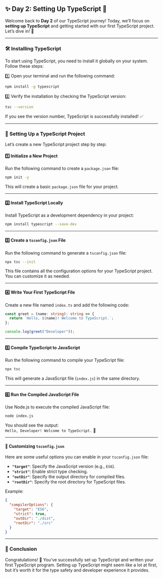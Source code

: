 ## ✨ Day 2: Setting Up TypeScript 🚀

Welcome back to **Day 2** of our TypeScript journey! Today, we’ll focus on **setting up TypeScript** and getting started with our first TypeScript project. Let’s dive in! 🎉

---

### 🛠️ Installing TypeScript

To start using TypeScript, you need to install it globally on your system. Follow these steps:

1️⃣ Open your terminal and run the following command:

```bash
npm install -g typescript
```

2️⃣ Verify the installation by checking the TypeScript version:

```bash
tsc --version
```

If you see the version number, TypeScript is successfully installed! ✅

---

### 📂 Setting Up a TypeScript Project

Let’s create a new TypeScript project step by step:

#### 1️⃣ Initialize a New Project

Run the following command to create a `package.json` file:

```bash
npm init -y
```

This will create a basic `package.json` file for your project.

---

#### 2️⃣ Install TypeScript Locally

Install TypeScript as a development dependency in your project:

```bash
npm install typescript --save-dev
```

---

#### 3️⃣ Create a `tsconfig.json` File

Run the following command to generate a `tsconfig.json` file:

```bash
npx tsc --init
```

This file contains all the configuration options for your TypeScript project. You can customize it as needed.

---

#### 4️⃣ Write Your First TypeScript File

Create a new file named `index.ts` and add the following code:

```typescript
const greet = (name: string): string => {
  return `Hello, ${name}! Welcome to TypeScript.`;
};

console.log(greet("Developer"));
```

---

#### 5️⃣ Compile TypeScript to JavaScript

Run the following command to compile your TypeScript file:

```bash
npx tsc
```

This will generate a JavaScript file (`index.js`) in the same directory.

---

#### 6️⃣ Run the Compiled JavaScript File

Use Node.js to execute the compiled JavaScript file:

```bash
node index.js
```

You should see the output:  
`Hello, Developer! Welcome to TypeScript.` 🎉

---

#### 🔧 Customizing `tsconfig.json`

Here are some useful options you can enable in your `tsconfig.json` file:

- **`"target"`**: Specify the JavaScript version (e.g., `ES6`).
- **`"strict"`**: Enable strict type checking.
- **`"outDir"`**: Specify the output directory for compiled files.
- **`"rootDir"`**: Specify the root directory for TypeScript files.

Example:

```json
{
  "compilerOptions": {
    "target": "ES6",
    "strict": true,
    "outDir": "./dist",
    "rootDir": "./src"
  }
}
```

---

### 🎯 Conclusion

Congratulations! 🎉 You’ve successfully set up TypeScript and written your first TypeScript program. Setting up TypeScript might seem like a lot at first, but it’s worth it for the type safety and developer experience it provides.
